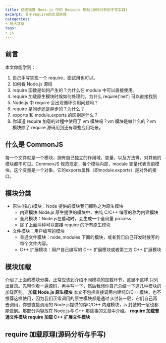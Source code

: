 ```yaml
---
title: 彻底搞懂 Node.js 中的 Require 机制(源码分析到手写实践)
excerpt: 关于require的实现原理
categories:
- 技术文章
tags:
- js
---
```


## 前言
本文你能学到：
1. 自己手写实现一个 require，面试用也可以。
2. 如何看 Node.js 源码
3. require 函数是如何产生的？为什么在 module 中可以直接使用。
4. require 加载原生模块时候如何处理的，为什么 require('net') 可以直接找到
5. Node.js 中 require 会出现循环引用问题吗？
6. require 是同步还是异步的？为什么？
7. exports 和 module.exports 的区别是什么？
8. 你知道 require 加载的过程中使用了 vm 模块吗？vm 模块是做什么的？vm 模块除了 require 源码用到还有哪些应用场景。

## 什么是 CommonJS
每一个文件就是一个模块，拥有自己独立的作用域，变量，以及方法等，对其他的模块都不可见。CommonJS 规范规定，每个模块内部，module 变量代表当前模块。这个变量是一个对象，它的exports属性（即module.exports）是对外的接口。

## 模块分类
- 原生(核心)模块：Node 提供的模块我们都称之为原生模块
    - 内建模块:Node.js 原生提供的模块中，由纯 C/C++ 编写的称为内建模块
    - 全局模块：Node.js在启动时，会生成一个全局量 process
    - 除了上面两种可以直接 require 的所有原生模块
- 文件模块：用户编写的模块
    - 普通文件模块：node_modules 下面的模块，或者我们自己开发时候写的每个文件内容。
    - C++ 扩展模块：用户自己编写的 C++ 扩展模块或者第三方 C++ 扩展模块

## 模块加载
介绍了上面的模块分类，正常应该到介绍不同模块的加载环节，这里不这样,只列出目录。先带你看一遍源码，再手写一下，然后我想你自己总结一下这几种模块的加载区别。
**加载 Node.js 原生模块**
本文不包括直接调用内建纯C/C++模块，也不推荐这样使用，因为我们正常调用的原生模块都是通过 js封装一层，它们自己再去调用，你想直接调用的 Node.js提供的存C/C++ 内建模块，js 封装的一层也都能做到。那部分内容放在 Node.js与 C++ 那些事的文章中介绍。
**require 加载普通文件模块**
**require 加载 C++ 扩展文件模块**

## require 加载原理(源码分析与手写)